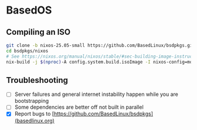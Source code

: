 # BasedOS
## Compiling an ISO
```sh
git clone -b nixos-25.05-small https://github.com/BasedLinux/bsdpkgs.git
cd bsdpkgs/nixos
# See https://nixos.org/manual/nixos/stable/#sec-building-image-instructions
nix-build -j $(nproc)-A config.system.build.isoImage -I nixos-config=modules/installer/cd-dvd/installation-cd-minimal.nix default.nix
```
## Troubleshooting
- [ ] Server failures and general internet instability happen while you are bootstrapping
- [ ] Some dependencies are better off not built in parallel
- [x] Report bugs to [https://github.com/BasedLinux/bsdpkgs](basedlinux.org)
